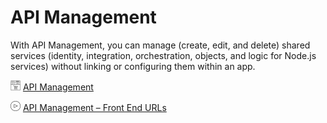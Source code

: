
# API Management

With API Management, you can manage (create, edit, and delete) shared services (identity, integration, orchestration, objects, and logic for Node.js services) without linking or configuring them within an app.

![](Resources/Marketplace.png) [API Management](../Foundry/voltmx_foundry_user_guide/Content/API_Management.md)

![](Resources/overview_video.png) [API Management – Front End URLs](https://youtu.be/SyU1Z5TV9rU)
